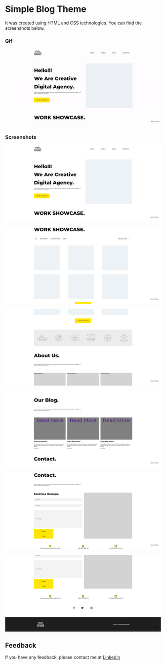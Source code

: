 
# Simple Blog Theme

It was created using HTML and CSS technologies. You can find the screenshots below.



### Gif

![Uygulama Ekran Görüntüsü](https://raw.githubusercontent.com/ahmetcangurel/minimal-portfolio/main/screen_pic/portfolio.gif) 

### Screenshots

![Uygulama Ekran Görüntüsü](https://raw.githubusercontent.com/ahmetcangurel/minimal-portfolio/main/screen_pic/portfolio-screen-1.jpg)

![Uygulama Ekran Görüntüsü](https://raw.githubusercontent.com/ahmetcangurel/minimal-portfolio/main/screen_pic/portfolio-screen-2.jpg)

![Uygulama Ekran Görüntüsü](https://raw.githubusercontent.com/ahmetcangurel/minimal-portfolio/main/screen_pic/portfolio-screen-3.jpg)

![Uygulama Ekran Görüntüsü](https://raw.githubusercontent.com/ahmetcangurel/minimal-portfolio/main/screen_pic/portfolio-screen-4.jpg)

![Uygulama Ekran Görüntüsü](https://raw.githubusercontent.com/ahmetcangurel/minimal-portfolio/main/screen_pic/portfolio-screen-5.jpg)

![Uygulama Ekran Görüntüsü](https://raw.githubusercontent.com/ahmetcangurel/minimal-portfolio/main/screen_pic/portfolio-screen-6.jpg)

## Feedback

If you have any feedback, please contact me at [Linkedin](https://www.linkedin.com/in/acangurel/)
